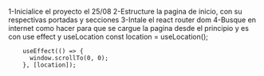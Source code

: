 1-Inicialice el proyecto el 25/08 
2-Estructure la pagina de inicio, con su respectivas portadas y secciones 
3-Intale el react router dom 
4-Busque en internet como hacer para que se cargue la pagina desde el principio y es con use effect y useLocation 
const location = useLocation();
      
        useEffect(() => {
          window.scrollTo(0, 0);
        }, [location]);